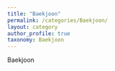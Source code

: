 ```yaml
---
title: "Baekjoon"
permalink: /categories/Baekjoon/
layout: category
author_profile: true
taxonomy: Baekjoon
---
```


Baekjoon

